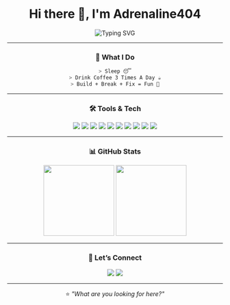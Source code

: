 <!-- Profile README -->

<div align="center">

# Hi there 👋, I'm **Adrenaline404**

<img src="https://readme-typing-svg.herokuapp.com?font=Fira+Code&weight=600&size=22&duration=3000&pause=800&color=00FFFF&center=true&vCenter=true&width=600&lines=🚀+Android+Development;🧪+Testing+for+Experimental+Needs;☕+Coffee+is+My+Fuel;⚡+Always+Learning+New+Things" alt="Typing SVG" />

---

### 🧠 What I Do
```bash
> Sleep 😴
> Drink Coffee 3 Times A Day ☕
> Build + Break + Fix = Fun 🚧
```

---

### 🛠 Tools & Tech
<p align="center">
  <img src="https://img.shields.io/badge/Shell-black?style=for-the-badge&logo=gnu-bash&logoColor=white"/>
  <img src="https://img.shields.io/badge/Bash-121011?style=for-the-badge&logo=gnu-bash&logoColor=white"/>
  <img src="https://img.shields.io/badge/Magisk-green?style=for-the-badge&logo=android&logoColor=white"/>
  <img src="https://img.shields.io/badge/Systemless-0078D6?style=for-the-badge&logo=linux&logoColor=white"/>
  <img src="https://img.shields.io/badge/Rust-b7410e?style=for-the-badge&logo=rust&logoColor=white"/>
  <img src="https://img.shields.io/badge/Experimental-orange?style=for-the-badge&logo=flask&logoColor=white"/>
  <img src="https://img.shields.io/badge/Linux-grey?style=for-the-badge&logo=linux&logoColor=white"/>
  <img src="https://img.shields.io/badge/Termux-000000?style=for-the-badge&logo=android&logoColor=white"/>
  <img src="https://img.shields.io/badge/Android-3DDC84?style=for-the-badge&logo=android&logoColor=white"/>
  <img src="https://img.shields.io/badge/Tweaks-blueviolet?style=for-the-badge&logo=tools&logoColor=white"/>
</p>

---

### 📊 GitHub Stats
<p align="center">
  <img src="https://github-readme-stats.vercel.app/api?username=Adrenaline404&show_icons=true&theme=radical" height="165"/>
  <img src="https://github-readme-stats.vercel.app/api/top-langs/?username=Adrenaline404&layout=compact&theme=radical" height="165"/>
</p>

---

### 🤝 Let’s Connect
<p align="center">
  <a href="https://t.me/yourusername"><img src="https://img.shields.io/badge/Telegram-2CA5E0?style=for-the-badge&logo=telegram&logoColor=white"/></a>
  <a href="https://instagram.com/yourusername"><img src="https://img.shields.io/badge/Instagram-E4405F?style=for-the-badge&logo=instagram&logoColor=white"/></a>
</p>

---

⭐ *"What are you looking for here?"*

</div>
